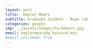 ```yaml
---
layout: post
title:  Kepler Mears
subtitle: Graduate Student - Baym lab
categories: people
img: ../assets/images/hs/kmears.jpg
email: keplermears@g.harvard.edu
#email_unlinked: True
---
```



